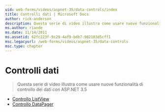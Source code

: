 ```yaml
---
uid: web-forms/videos/aspnet-35/data-controls/index
title: Controlli dati | Microsoft Docs
author: rick-anderson
description: Questa serie di video illustra come usare nuove funzionalità di controllo dei dati con ASP.NET 3.5
ms.author: riande
ms.date: 11/14/2011
ms.assetid: 62fc223f-9c29-4af9-bdb7-902103d5cff1
msc.legacyurl: /web-forms/videos/aspnet-35/data-controls
msc.type: chapter
---
```

<a name="data-controls"></a>Controlli dati
====================
> Questa serie di video illustra come usare nuove funzionalità di controllo dei dati con ASP.NET 3.5


- [Controllo ListView](the-listview-control.md)
- [Controllo DataPager](the-datapager-control.md)
